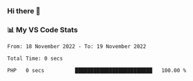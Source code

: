 ### Hi there 👋

### 📊 My VS Code Stats

<!--START_SECTION:waka-->

```text
From: 18 November 2022 - To: 19 November 2022

Total Time: 0 secs

PHP   0 secs          █████████████████████████   100.00 %
```

<!--END_SECTION:waka-->

<!--
**szoppracz07/szoppracz07** is a ✨ _special_ ✨ repository because its `README.md` (this file) appears on your GitHub profile.

Here are some ideas to get you started:

- 🔭 I’m currently working on ...
- 🌱 I’m currently learning ...
- 👯 I’m looking to collaborate on ...
- 🤔 I’m looking for help with ...
- 💬 Ask me about ...
- 📫 How to reach me: ...
- 😄 Pronouns: ...
- ⚡ Fun fact: ...
-->
